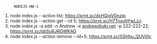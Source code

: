          NODEJS-HW-1

1. node index.js --action list;
   https://prnt.sc/dxHQigV0nzjp
2. node index.js --action get --id 5;
   https://prnt.sc/H7TnsuhYwLzJ
3. node index.js -a add -n Andrew -e andrew@ukr.net -p 222-222-22;
   https://prnt.sc/qbSu6JRGWKAG
4. node index.js --action remove --id=5;
   https://prnt.sc/SSHhu_QUV0Ic
